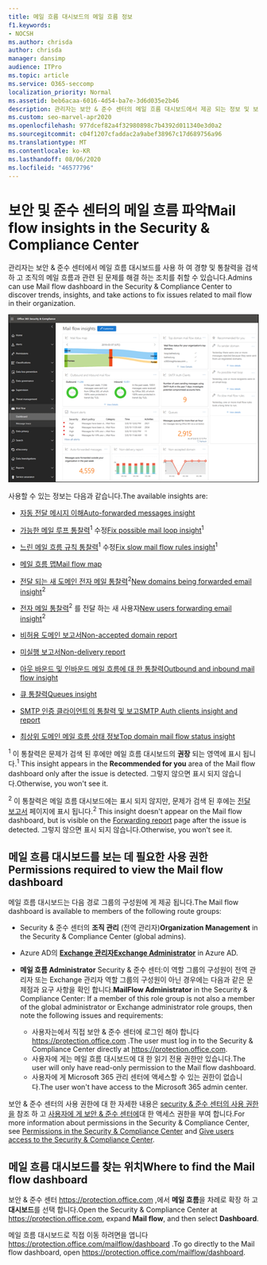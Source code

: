 ```yaml
---
title: 메일 흐름 대시보드의 메일 흐름 정보
f1.keywords:
- NOCSH
ms.author: chrisda
author: chrisda
manager: dansimp
audience: ITPro
ms.topic: article
ms.service: O365-seccomp
localization_priority: Normal
ms.assetid: beb6acaa-6016-4d54-ba7e-3d6d035e2b46
description: 관리자는 보안 & 준수 센터의 메일 흐름 대시보드에서 제공 되는 정보 및 보고에 대해 알아볼 수 있습니다.
ms.custom: seo-marvel-apr2020
ms.openlocfilehash: 977dcef82a4f32980898c7b4392d011340e3d0a2
ms.sourcegitcommit: c04f1207cfaddac2a9abef38967c17d689756a96
ms.translationtype: MT
ms.contentlocale: ko-KR
ms.lasthandoff: 08/06/2020
ms.locfileid: "46577796"
---
```

# <a name="mail-flow-insights-in-the-security--compliance-center"></a><span data-ttu-id="8ccd7-103">보안 및 준수 센터의 메일 흐름 파악</span><span class="sxs-lookup"><span data-stu-id="8ccd7-103">Mail flow insights in the Security & Compliance Center</span></span>

<span data-ttu-id="8ccd7-104">관리자는 보안 & 준수 센터에서 메일 흐름 대시보드를 사용 하 여 경향 및 통찰력을 검색 하 고 조직의 메일 흐름과 관련 된 문제를 해결 하는 조치를 취할 수 있습니다.</span><span class="sxs-lookup"><span data-stu-id="8ccd7-104">Admins can use Mail flow dashboard in the Security & Compliance Center to discover trends, insights, and take actions to fix issues related to mail flow in their organization.</span></span>

![보안 & 준수 센터의 메일 흐름 대시보드](../../media/mail-flow-dashboard-v2.png)

<span data-ttu-id="8ccd7-106">사용할 수 있는 정보는 다음과 같습니다.</span><span class="sxs-lookup"><span data-stu-id="8ccd7-106">The available insights are:</span></span>

- [<span data-ttu-id="8ccd7-107">자동 전달 메시지 이해</span><span class="sxs-lookup"><span data-stu-id="8ccd7-107">Auto-forwarded messages insight</span></span>](mfi-auto-forwarded-messages-report.md)

- <span data-ttu-id="8ccd7-108">[가능한 메일 루프 통찰력](mfi-mail-loop-insight.md)<sup>1</sup> 수정</span><span class="sxs-lookup"><span data-stu-id="8ccd7-108">[Fix possible mail loop insight](mfi-mail-loop-insight.md)<sup>1</sup></span></span>

- <span data-ttu-id="8ccd7-109">[느린 메일 흐름 규칙 통찰력](mfi-slow-mail-flow-rules-insight.md)<sup>1</sup> 수정</span><span class="sxs-lookup"><span data-stu-id="8ccd7-109">[Fix slow mail flow rules insight](mfi-slow-mail-flow-rules-insight.md)<sup>1</sup></span></span>

- [<span data-ttu-id="8ccd7-110">메일 흐름 맵</span><span class="sxs-lookup"><span data-stu-id="8ccd7-110">Mail flow map</span></span>](mfi-mail-flow-map-report.md)

- <span data-ttu-id="8ccd7-111">[전달 되는 새 도메인 전자 메일 통찰력](mfi-new-domains-being-forwarded-email.md)<sup>2</sup></span><span class="sxs-lookup"><span data-stu-id="8ccd7-111">[New domains being forwarded email insight](mfi-new-domains-being-forwarded-email.md)<sup>2</sup></span></span>

- <span data-ttu-id="8ccd7-112">[전자 메일 통찰력](mfi-new-users-forwarding-email.md)<sup>2</sup> 를 전달 하는 새 사용자</span><span class="sxs-lookup"><span data-stu-id="8ccd7-112">[New users forwarding email insight](mfi-new-users-forwarding-email.md)<sup>2</sup></span></span>

- [<span data-ttu-id="8ccd7-113">비허용 도메인 보고서</span><span class="sxs-lookup"><span data-stu-id="8ccd7-113">Non-accepted domain report</span></span>](mfi-non-accepted-domain-report.md)

- [<span data-ttu-id="8ccd7-114">미실행 보고서</span><span class="sxs-lookup"><span data-stu-id="8ccd7-114">Non-delivery report</span></span>](mfi-non-delivery-report.md)

- [<span data-ttu-id="8ccd7-115">아웃 바운드 및 인바운드 메일 흐름에 대 한 통찰력</span><span class="sxs-lookup"><span data-stu-id="8ccd7-115">Outbound and inbound mail flow insight</span></span>](mfi-outbound-and-inbound-mail-flow.md)

- [<span data-ttu-id="8ccd7-116">큐 통찰력</span><span class="sxs-lookup"><span data-stu-id="8ccd7-116">Queues insight</span></span>](mfi-queue-alerts-and-queues.md)

- [<span data-ttu-id="8ccd7-117">SMTP 인증 클라이언트의 통찰력 및 보고</span><span class="sxs-lookup"><span data-stu-id="8ccd7-117">SMTP Auth clients insight and report</span></span>](mfi-smtp-auth-clients-report.md)

- [<span data-ttu-id="8ccd7-118">최상위 도메인 메일 흐름 상태 정보</span><span class="sxs-lookup"><span data-stu-id="8ccd7-118">Top domain mail flow status insight</span></span>](mfi-domain-mail-flow-status-insight.md)

<span data-ttu-id="8ccd7-119"><sup>1</sup> 이 통찰력은 문제가 검색 된 후에만 메일 흐름 대시보드의 **권장** 되는 영역에 표시 됩니다.</span><span class="sxs-lookup"><span data-stu-id="8ccd7-119"><sup>1</sup> This insight appears in the **Recommended for you** area of the Mail flow dashboard only after the issue is detected.</span></span> <span data-ttu-id="8ccd7-120">그렇지 않으면 표시 되지 않습니다.</span><span class="sxs-lookup"><span data-stu-id="8ccd7-120">Otherwise, you won't see it.</span></span>

<span data-ttu-id="8ccd7-121"><sup>2</sup> 이 통찰력은 메일 흐름 대시보드에는 표시 되지 않지만, 문제가 검색 된 후에는 [전달 보고서](view-mail-flow-reports.md#forwarding-report) 페이지에 표시 됩니다.</span><span class="sxs-lookup"><span data-stu-id="8ccd7-121"><sup>2</sup> This insight doesn't appear on the Mail flow dashboard, but is visible on the [Forwarding report](view-mail-flow-reports.md#forwarding-report) page after the issue is detected.</span></span> <span data-ttu-id="8ccd7-122">그렇지 않으면 표시 되지 않습니다.</span><span class="sxs-lookup"><span data-stu-id="8ccd7-122">Otherwise, you won't see it.</span></span>

## <a name="permissions-required-to-view-the-mail-flow-dashboard"></a><span data-ttu-id="8ccd7-123">메일 흐름 대시보드를 보는 데 필요한 사용 권한</span><span class="sxs-lookup"><span data-stu-id="8ccd7-123">Permissions required to view the Mail flow dashboard</span></span>

<span data-ttu-id="8ccd7-124">메일 흐름 대시보드는 다음 경로 그룹의 구성원에 게 제공 됩니다.</span><span class="sxs-lookup"><span data-stu-id="8ccd7-124">The Mail flow dashboard is available to members of the following route groups:</span></span>

- <span data-ttu-id="8ccd7-125">Security & 준수 센터의 **조직 관리** (전역 관리자)</span><span class="sxs-lookup"><span data-stu-id="8ccd7-125">**Organization Management** in the Security & Compliance Center (global admins).</span></span>

- <span data-ttu-id="8ccd7-126">Azure AD의 **[Exchange 관리자](https://docs.microsoft.com/azure/active-directory/users-groups-roles/directory-assign-admin-roles#exchange-administrator)**</span><span class="sxs-lookup"><span data-stu-id="8ccd7-126">**[Exchange Administrator](https://docs.microsoft.com/azure/active-directory/users-groups-roles/directory-assign-admin-roles#exchange-administrator)** in Azure AD.</span></span>

- <span data-ttu-id="8ccd7-127">**메일 흐름 Administrator** Security & 준수 센터:이 역할 그룹의 구성원이 전역 관리자 또는 Exchange 관리자 역할 그룹의 구성원이 아닌 경우에는 다음과 같은 문제점과 요구 사항을 확인 합니다.</span><span class="sxs-lookup"><span data-stu-id="8ccd7-127">**MailFlow Administrator** in the Security & Compliance Center: If a member of this role group is not also a member of the global administrator or Exchange administrator role groups, then note the following issues and requirements:</span></span>

  - <span data-ttu-id="8ccd7-128">사용자는에서 직접 보안 & 준수 센터에 로그인 해야 합니다 <https://protection.office.com> .</span><span class="sxs-lookup"><span data-stu-id="8ccd7-128">The user must log in to the Security & Compliance Center directly at <https://protection.office.com>.</span></span>
  - <span data-ttu-id="8ccd7-129">사용자에 게는 메일 흐름 대시보드에 대 한 읽기 전용 권한만 있습니다.</span><span class="sxs-lookup"><span data-stu-id="8ccd7-129">The user will only have read-only permission to the Mail flow dashboard.</span></span>
  - <span data-ttu-id="8ccd7-130">사용자에 게 Microsoft 365 관리 센터에 액세스할 수 있는 권한이 없습니다.</span><span class="sxs-lookup"><span data-stu-id="8ccd7-130">The user won't have access to the Microsoft 365 admin center.</span></span>

<span data-ttu-id="8ccd7-131">보안 & 준수 센터의 사용 권한에 대 한 자세한 내용은 [security & 준수 센터의 사용 권한을](permissions-in-the-security-and-compliance-center.md) 참조 하 고 [사용자에 게 보안 & 준수 센터에](grant-access-to-the-security-and-compliance-center.md)대 한 액세스 권한을 부여 합니다.</span><span class="sxs-lookup"><span data-stu-id="8ccd7-131">For more information about permissions in the Security & Compliance Center, see [Permissions in the Security & Compliance Center](permissions-in-the-security-and-compliance-center.md) and [Give users access to the Security & Compliance Center](grant-access-to-the-security-and-compliance-center.md).</span></span>

## <a name="where-to-find-the-mail-flow-dashboard"></a><span data-ttu-id="8ccd7-132">메일 흐름 대시보드를 찾는 위치</span><span class="sxs-lookup"><span data-stu-id="8ccd7-132">Where to find the Mail flow dashboard</span></span>

<span data-ttu-id="8ccd7-133">보안 & 준수 센터 <https://protection.office.com> ,에서 **메일 흐름**을 차례로 확장 하 고 **대시보드**를 선택 합니다.</span><span class="sxs-lookup"><span data-stu-id="8ccd7-133">Open the Security & Compliance Center at <https://protection.office.com>, expand **Mail flow**, and then select **Dashboard**.</span></span>

<span data-ttu-id="8ccd7-134">메일 흐름 대시보드로 직접 이동 하려면을 엽니다 <https://protection.office.com/mailflow/dashboard> .</span><span class="sxs-lookup"><span data-stu-id="8ccd7-134">To go directly to the Mail flow dashboard, open <https://protection.office.com/mailflow/dashboard>.</span></span>
